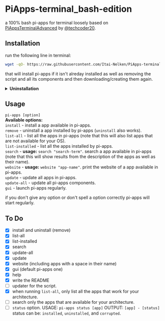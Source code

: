 # PiApps-terminal_bash-edition
a 100% bash pi-apps for terminal loosely based on [PiAppsTerminalAdvanced](https://github.com/techcoder20/PiAppsTerminalAdvanced) by [@techcoder20](https://github.com/techcoder20/).

## Installation
run the following line in terminal:
```bash
wget -qO- https://raw.githubusercontent.com/Itai-Nelken/PiApps-terminal_bash-edition/main/install.sh | bash
```
that will install pi-apps if it isn't alreday installed as well as removing the script and all its components and then downloading/creating them again.

<details>
  <summary><b>Uninstallation</b></summary>
  
  To uninstall pi-apps terminal bash edition run the following in terminal:
  ```bash
  wget -qO- https://raw.githubusercontent.com/Itai-Nelken/PiApps-terminal_bash-edition/main/uninstall.sh | bash
  ```
  
 </details>

## Usage
`pi-apps [option]`<br>
**Available options:**<br>
`install` - install a app available in pi-apps.<br>
`remove` - uninstall a app installed by pi-apps (`uninstall` also works).<br>
`list-all` - list all the apps in pi-apps (note that this will also list apps that are not available for your OS).<br>
`list-installed` - list all the apps installed by pi-apps.<br>
`search` - **usage:** `search "search-term"`. search a app available in pi-apps (note that this will show results from the description of the apps as well as their name).<br>
`website` - **usage:** `website "app-name"`. print the website of a app available in pi-apps.<br>
`update` - update all apps in pi-apps.<br>
`update-all` - update all pi-apps components.<br>
`gui` - launch pi-apps regularly.<br>

if you don't give any option or don't spell a option correctly pi-apps will start regularly.


## To Do
- [x] install and uninstall (remove)
- [x] list-all
- [x] list-installed
- [x] search
- [x] update-all
- [x] update
- [x] website (including apps with a space in their name)
- [x] gui (default pi-apps one)
- [x] help
- [x] write the README
- [ ] updater for the script.
- [x] when running `list-all`, only list all the apps that work for your architecture.
- [ ] search only the apps that are available for your architecture.
- [ ] `status` option. USAGE: `pi-apps status [app]` OUTPUT: `[app] - [status]` status can be: `installed`, `uninstalled`, and `corrupted`.

